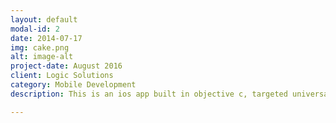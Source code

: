 ```yaml
---
layout: default
modal-id: 2
date: 2014-07-17
img: cake.png
alt: image-alt
project-date: August 2016
client: Logic Solutions
category: Mobile Development
description: This is an ios app built in objective c, targeted universal device with ios no later that 7.0. Main features of this app includes but not limited to login, signup, and logout, tv program browsing, program searching, reminder setting for liked programs, sharing to social media such as twitter and facebook, etc. The program uses <a href="http://developer.tmsapi.com">the grace api</a>. 

---
```

